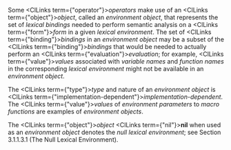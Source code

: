  



Some <ClLinks  term={"operator"}><i>operators</i></ClLinks> make use of an <ClLinks  term={"object"}><i>object</i></ClLinks>, called an *environment object*, that represents the set of *lexical bindings* needed to perform semantic analysis on a <ClLinks  term={"form"}><i>form</i></ClLinks> in a given *lexical environment*. The set of <ClLinks  term={"binding"}><i>bindings</i></ClLinks> in an *environment object* may be a subset of the <ClLinks  term={"binding"}><i>bindings</i></ClLinks> that would be needed to actually perform an <ClLinks  term={"evaluation"}><i>evaluation</i></ClLinks>; for example, <ClLinks  term={"value"}><i>values</i></ClLinks> associated with *variable names* and *function names* in the corresponding *lexical environment* might not be available in an *environment object*. 



The <ClLinks  term={"type"}><i>type</i></ClLinks> and nature of an *environment object* is <ClLinks  term={"implementation-dependent"}><i>implementation-dependent</i></ClLinks>. The <ClLinks  term={"value"}><i>values</i></ClLinks> of *environment parameters* to *macro functions* are examples of *environment objects*. 



The <ClLinks  term={"object"}><i>object</i></ClLinks> <ClLinks  term={"nil"}><b>nil</b></ClLinks> when used as an *environment object* denotes the *null lexical environment*; see Section 3.1.1.3.1 (The Null Lexical Environment). 



